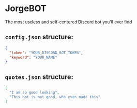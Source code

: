 # JorgeBOT
The most useless and self-centered Discord bot you'll ever find

## `config.json` structure:
```JSON
{
  "token": "YOUR_DISCORD_BOT_TOKEN",
  "keyword": "YOUR_NAME"
}
```

## `quotes.json` structure:
```JSON
[
  "I am so good looking",
  "This bot is not good, who even made this"
]
```

